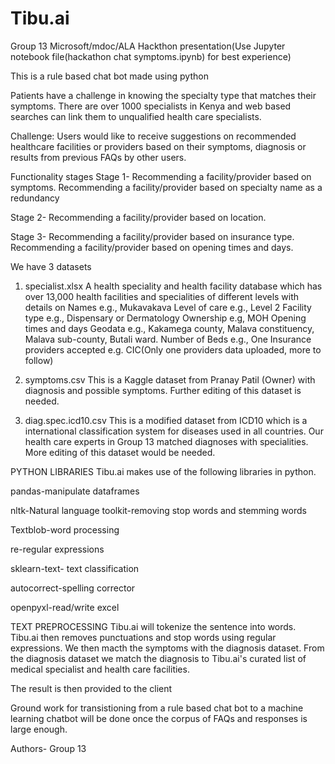 # Tibu.ai
Group 13 Microsoft/mdoc/ALA Hackthon presentation(Use Jupyter notebook file(hackathon chat symptoms.ipynb) for best experience)


This is a rule based chat bot made using python

Patients have a challenge in knowing the specialty type that matches
their symptoms. There are over 1000 specialists in Kenya and web
based searches can link them to unqualified health care specialists.

Challenge:
Users would like to receive suggestions on recommended healthcare
facilities or providers based on their symptoms, diagnosis or results
from previous FAQs by other users.





Functionality stages
Stage 1-
Recommending a facility/provider based on symptoms.
Recommending a facility/provider based on specialty name as a redundancy

Stage 2-
Recommending a facility/provider based on location.

Stage 3-
Recommending a facility/provider based on insurance type.
Recommending a facility/provider based on opening times and days.



We have 3 datasets
1. specialist.xlsx
A health speciality and health facility database which has over 13,000 health facilities and specialities of different levels with details on
Names e.g., Mukavakava
Level of care e.g., Level 2
Facility type e.g., Dispensary or Dermatology
Ownership e.g, MOH
Opening times and days
Geodata e.g., Kakamega county, Malava constituency, Malava sub-county, Butali ward.
Number of Beds e.g., One
Insurance providers accepted e.g. CIC(Only one providers data uploaded, more to follow)

2. symptoms.csv
This is a Kaggle dataset from Pranay Patil (Owner) with diagnosis and possible symptoms. Further editing of this dataset is needed.

3. diag.spec.icd10.csv
This is a modified dataset from ICD10 which is a international classification system for diseases used in all countries. Our health care experts in Group 13 matched diagnoses with specialities. More editing of this dataset would be needed.

PYTHON LIBRARIES
Tibu.ai makes use of the following  libraries in python.

pandas-manipulate dataframes

nltk-Natural language toolkit-removing stop words and stemming words

Textblob-word processing

re-regular expressions

sklearn-text- text classification

autocorrect-spelling corrector

openpyxl-read/write excel


TEXT PREPROCESSING 
Tibu.ai will tokenize the sentence into words.
Tibu.ai then removes punctuations and stop words using regular expressions. We then macth the symptoms with the diagnosis dataset. From the diagnosis dataset we match the diagnosis to Tibu.ai's curated list of medical specialist and health care facilities.

The result is then provided to the client 

Ground work for transistioning from a rule based chat bot to a machine learning chatbot will be done once the corpus of FAQs and responses is large enough.

Authors- Group 13
